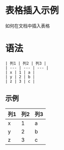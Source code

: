 # 表格插入示例

如何在文档中插入表格

# 语法

```
| 列1 | 列2 | 列3 |
| --- | --- | --- |
| x | 1 | a |
| y | 2 | b |
| z | 3 | c |
```

## 示例

| 列1 | 列2 | 列3 |
| --- | --- | --- |
| x | 1 | a |
| y | 2 | b |
| z | 3 | c |
